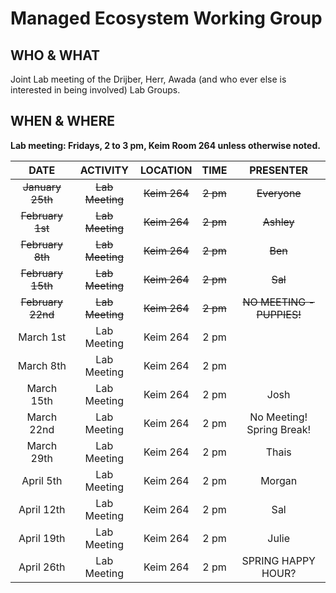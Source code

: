 # Managed Ecosystem Working Group

## WHO & WHAT
Joint Lab meeting of the Drijber, Herr, Awada (and who ever else is interested in being involved) Lab Groups.

## WHEN & WHERE
__Lab meeting: Fridays, 2 to 3 pm, Keim Room 264 unless otherwise noted.__

**DATE** | **ACTIVITY** | **LOCATION** | **TIME** | **PRESENTER**
:-----:|:-----:|:-----:|:-----:|:-----:
~~January 25th~~ | ~~Lab Meeting~~ | ~~Keim 264~~ | ~~2 pm~~ | ~~Everyone~~
~~February 1st~~ | ~~Lab Meeting~~ | ~~Keim 264~~ | ~~2 pm~~ | ~~Ashley~~
~~February 8th~~ | ~~Lab Meeting~~ | ~~Keim 264~~ | ~~2 pm~~ | ~~Ben~~
~~February 15th~~ | ~~Lab Meeting~~ | ~~Keim 264~~ | ~~2 pm~~ | ~~Sal~~ 
~~February 22nd~~ | ~~Lab Meeting~~ | ~~Keim 264~~ | ~~2 pm~~ | ~~NO MEETING - PUPPIES!~~
March 1st | Lab Meeting | Keim 264 | 2 pm | 
March 8th | Lab Meeting | Keim 264 | 2 pm | 
March 15th | Lab Meeting | Keim 264 | 2 pm | Josh
March 22nd | Lab Meeting | Keim 264 | 2 pm | No Meeting! Spring Break!
March 29th | Lab Meeting | Keim 264 | 2 pm | Thais
April 5th | Lab Meeting | Keim 264 | 2 pm | Morgan
April 12th | Lab Meeting | Keim 264 | 2 pm | Sal
April 19th | Lab Meeting | Keim 264 | 2 pm | Julie
April 26th | Lab Meeting | Keim 264 | 2 pm | SPRING HAPPY HOUR?
